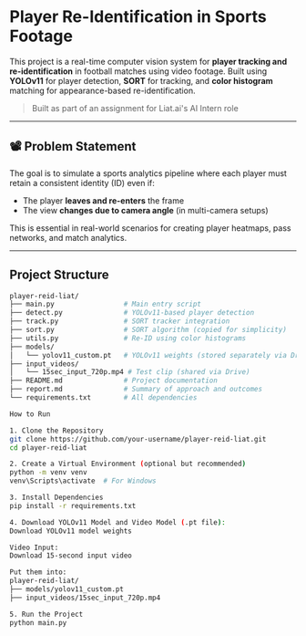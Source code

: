 #  Player Re-Identification in Sports Footage

This project is a real-time computer vision system for **player tracking and re-identification** in football matches using video footage. Built using **YOLOv11** for player detection, **SORT** for tracking, and **color histogram** matching for appearance-based re-identification.

> Built as part of an assignment for Liat.ai's AI Intern role

---

## 📽️ Problem Statement

The goal is to simulate a sports analytics pipeline where each player must retain a consistent identity (ID) even if:

- The player **leaves and re-enters** the frame
- The view **changes due to camera angle** (in multi-camera setups)

This is essential in real-world scenarios for creating player heatmaps, pass networks, and match analytics.

---

## Project Structure

```bash
player-reid-liat/
├── main.py                 # Main entry script
├── detect.py               # YOLOv11-based player detection
├── track.py                # SORT tracker integration
├── sort.py                 # SORT algorithm (copied for simplicity)
├── utils.py                # Re-ID using color histograms
├── models/
│   └── yolov11_custom.pt   # YOLOv11 weights (stored separately via Drive)
├── input_videos/
│   └── 15sec_input_720p.mp4 # Test clip (shared via Drive)
├── README.md               # Project documentation
├── report.md               # Summary of approach and outcomes
└── requirements.txt        # All dependencies

How to Run

1. Clone the Repository
git clone https://github.com/your-username/player-reid-liat.git
cd player-reid-liat

2. Create a Virtual Environment (optional but recommended)
python -m venv venv
venv\Scripts\activate  # For Windows

3. Install Dependencies
pip install -r requirements.txt

4. Download YOLOv11 Model and Video Model (.pt file):
Download YOLOv11 model weights

Video Input:
Download 15-second input video

Put them into:
player-reid-liat/
├── models/yolov11_custom.pt
├── input_videos/15sec_input_720p.mp4

5. Run the Project
python main.py

